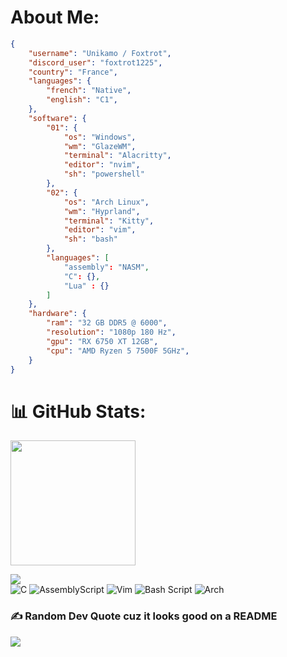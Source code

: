 # About Me:
```json
{
    "username": "Unikamo / Foxtrot",
    "discord_user": "foxtrot1225",
    "country": "France",
    "languages": {
        "french": "Native",
        "english": "C1",
    },
    "software": {
        "01": {
            "os": "Windows",
            "wm": "GlazeWM",
            "terminal": "Alacritty",
            "editor": "nvim",
            "sh": "powershell"
        },
        "02": {
            "os": "Arch Linux",
            "wm": "Hyprland",
            "terminal": "Kitty",
            "editor": "vim",
            "sh": "bash"
        },
        "languages": [
            "assembly": "NASM",
            "C": {},
            "Lua" : {}
        ]
    },
    "hardware": {
        "ram": "32 GB DDR5 @ 6000",
        "resolution": "1080p 180 Hz",
        "gpu": "RX 6750 XT 12GB",
        "cpu": "AMD Ryzen 5 7500F 5GHz",
    }
}

```
# 📊 GitHub Stats:

<p float="left">
  <img height=200 align="center" src="https://github-readme-stats.vercel.app/api?username=Unikamo&theme=nord&hide_border=false&include_all_comits=true&count_private=false" />
</p>

![](https://github-readme-stats.vercel.app/api/top-langs/?username=Unikamo&theme=nord&hide_border=false&include_all_commits=true&count_private=false&lang_count=5)
<br>
![C](https://img.shields.io/badge/c-%2300599C.svg?style=for-the-badge&logo=c&logoColor=white) ![AssemblyScript](https://img.shields.io/badge/assembly%20script-%23000000.svg?style=for-the-badge&logo=assemblyscript&logoColor=white) ![Vim](https://img.shields.io/badge/VIM-%2311AB00.svg?style=for-the-badge&logo=vim&logoColor=white) ![Bash Script](https://img.shields.io/badge/bash_script-%23121011.svg?style=for-the-badge&logo=gnu-bash&logoColor=white) ![Arch](https://img.shields.io/badge/Arch%20Linux-1793D1?logo=arch-linux&logoColor=fff&style=for-the-badge)

### ✍️ Random Dev Quote cuz it looks good on a README
![](https://quotes-github-readme.vercel.app/api?type=horizontal&theme=tokyonight)
